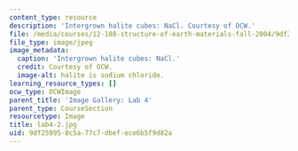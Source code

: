 ```yaml
---
content_type: resource
description: 'Intergrown halite cubes: NaCl. Courtesy of OCW.'
file: /media/courses/12-108-structure-of-earth-materials-fall-2004/9df259958c5a77c7dbefece6b5f9d82a_lab4-2.jpg
file_type: image/jpeg
image_metadata:
  caption: 'Intergrown halite cubes: NaCl.'
  credit: Courtesy of OCW.
  image-alt: halite is sodium chloride.
learning_resource_types: []
ocw_type: OCWImage
parent_title: 'Image Gallery: Lab 4'
parent_type: CourseSection
resourcetype: Image
title: lab4-2.jpg
uid: 9df25995-8c5a-77c7-dbef-ece6b5f9d82a
---
```

